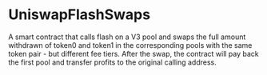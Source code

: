 # UniswapFlashSwaps
A smart contract that calls flash on a V3 pool and swaps the full amount withdrawn of token0 and token1 in the corresponding pools with the same token pair - but different fee tiers. After the swap, the contract will pay back the first pool and transfer profits to the original calling address.
